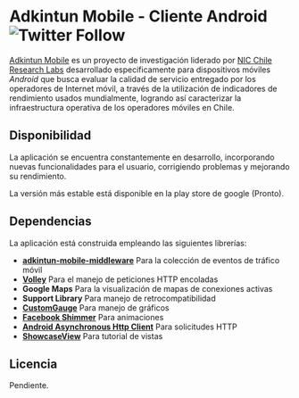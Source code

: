 # Adkintun Mobile - Cliente Android ![Twitter Follow](https://img.shields.io/badge/Status-Beta-yellow.svg)

[Adkintun Mobile](http://www.adkintunmobile.cl) es un proyecto de investigación liderado por [NIC Chile Research Labs](http://www.niclabs.cl) desarrollado especificamente para dispositivos móviles *Android* que busca evaluar la calidad de servicio entregado por los operadores de Internet móvil, a través de la utilización de indicadores de rendimiento usados mundialmente, logrando así caracterizar la infraestructura operativa de los operadores móviles en Chile.

## Disponibilidad
La aplicación se encuentra constantemente en desarrollo, incorporando nuevas funcionalidades para el usuario, corrigiendo problemas y mejorando su rendimiento.

La versión más estable está disponible en la play store de google (Pronto).

## Dependencias
La aplicación está construida empleando las siguientes librerías:
- [**adkintun-mobile-middleware**](https://github.com/niclabs/adkintun-mobile-middleware) Para la colección de eventos de tráfico móvil
- [**Volley**](https://android.googlesource.com/platform/frameworks/volley/) Para el manejo de peticiones HTTP encoladas
- **Google Maps** Para la visualización de mapas de conexiones activas
- **Support Library** Para manejo de retrocompatibilidad
- [**CustomGauge**](https://github.com/pkleczko/CustomGauge) Para manejo de gráficos
- [**Facebook Shimmer**](https://github.com/facebook/shimmer-android) Para animaciones
- [**Android Asynchronous Http Client**](http://loopj.com/android-async-http/) Para solicitudes HTTP
- [**ShowcaseView**](https://github.com/amlcurran/ShowcaseView) Para tutorial de vistas

## Licencia
Pendiente.
